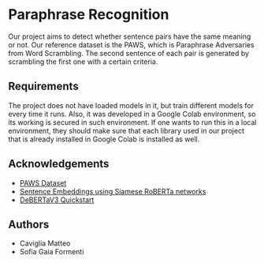 
# Paraphrase Recognition

Our project aims to detect whether sentence pairs have the same meaning or not. Our reference dataset is the PAWS, which is Paraphrase Adversaries from Word Scrambling. The second sentence of each pair is generated by scrambling the first one with a certain criteria.

## Requirements

The project does not have loaded models in it, but train different models for every time it runs. 
Also, it was developed in a Google Colab environment, so its working is secured in such environment. 
If one wants to run this in a local environment, they should make sure that each library used in our project that is already installed in Google Colab is installed as well.
## Acknowledgements

 - [PAWS Dataset](https://arxiv.org/pdf/1904.01130)
 - [Sentence Embeddings using Siamese RoBERTa networks](https://colab.research.google.com/github/keras-team/keras-io/blob/master/examples/nlp/ipynb/sentence_embeddings_with_sbert.ipynb)
 - [DeBERTaV3 Quickstart](https://www.kaggle.com/code/gabrielrasskin/debertav3-quickstart)


## Authors

- Caviglia Matteo
- Sofia Gaia Formenti

